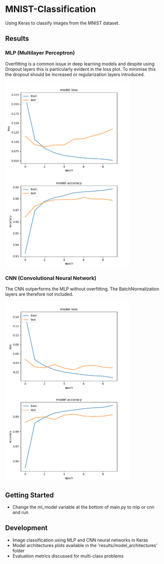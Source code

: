 # MNIST-Classification
Using Keras to classify images from the MNIST dataset.

## Results
### MLP (Multilayer Perceptron)
Overfitting is a common issue in deep learning models and despite using Dropout layers this is particularly evident in the loss plot. 
To minimise this the dropout should be increased or regularization layers introduced.

<p float="left">
    <img src="results/model_evaluation/mlp_loss.png" alt="mlp_loss" width="400"/> 
    <img src="results/model_evaluation/mlp_accuracy.png" alt="mlp_accuracy" width="400"/> 
</p>

### CNN (Convolutional Neural Network)
The CNN outperforms the MLP without overfitting. The BatchNormalization layers are therefore not included.
<p float="left">
    <img src="results/model_evaluation/cnn_loss.png" alt="cnn_loss" width="400"/> 
    <img src="results/model_evaluation/cnn_accuracy.png" alt="cnn_accuracy" width="400"/> 
</p>

## Getting Started
- Change the ml_model variable at the bottom of main.py to mlp or cnn and run

## Development
- Image classification using MLP and CNN neural networks in Keras
- Model architectures plots available in the 'results/model_architectures' folder
- Evaluation metrics discussed for multi-class problems
